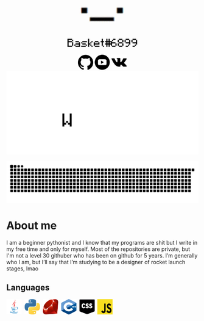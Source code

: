 <p align="center"><img src="https://github.com/BasketReally/BasketReally/blob/main/data/basket.jpg" width="200"/></p>
<p align="center">
<a href="https://github.com/BasketReally"><img src="https://github.com/BasketReally/BasketReally/blob/main/data/github.png" width="40" alt="github badge"></a>
<a href="https://www.youtube.com/channel/UC2tdu_Fu8cv_ml3vu1yzglQ"><img src="https://github.com/BasketReally/BasketReally/blob/main/data/youtubelogo.png" width="40" height="40" alt="github badge"></a>
<a href="https://vk.com/basketr"><img src="https://github.com/BasketReally/BasketReally/blob/main/data/vk.png" width="40" height="40" alt="github badge"></a>


  
<img src="https://github.com/BasketReally/BasketReally/blob/main/data/welcome.gif"/>
<p align="center"><img src="https://github.com/BasketReally/BasketReally/blob/main/data/github-contribution-grid-snake.svg"/></p>
<h1>About me</h1>
I am a beginner pythonist and I know that my programs are shit but I write in my free time and only for myself. 
Most of the repositories are private, but I'm not a level 30 githuber who has been on github for 5 years. 
I’m generally who I am, but I’ll say that I’m studying to be a designer of rocket launch stages, lmao

<h2>Languages</h2>

<img src="https://github.com/BasketReally/BasketReally/blob/main/data/Javac.png" title="Java" alt="Java" width="40" height="40"/>&nbsp;
<img src="https://github.com/BasketReally/BasketReally/blob/main/data/Python.png" title="Python" alt="Python" width="40" height="40"/>&nbsp;
<img src="https://github.com/BasketReally/BasketReally/blob/main/data/Ruby.png" title="Ruby" alt="Ruby" width="40" height="40"/>&nbsp;
<img src="https://github.com/BasketReally/BasketReally/blob/main/data/c%2B%2B.png" title="c++" alt="c++" width="40" height="40"/>&nbsp;
<img src="https://github.com/BasketReally/BasketReally/blob/main/data/css.png" title="css" alt="css" width="40" height="40"/>&nbsp;
<img src="https://github.com/BasketReally/BasketReally/blob/main/data/js.png" title="js" alt="js" width="40" height="40"/>&nbsp;
